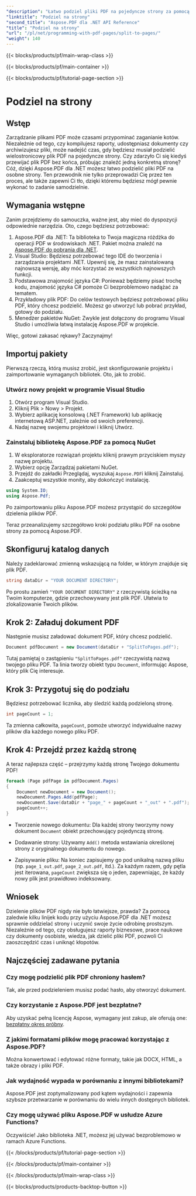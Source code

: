 ```yaml
---
"description": "Łatwo podziel pliki PDF na pojedyncze strony za pomocą Aspose.PDF dla .NET dzięki temu kompleksowemu samouczkowi. Zawiera przewodnik krok po kroku."
"linktitle": "Podziel na strony"
"second_title": "Aspose.PDF dla .NET API Reference"
"title": "Podziel na strony"
"url": "/pl/net/programming-with-pdf-pages/split-to-pages/"
"weight": 140
---
```


{{< blocks/products/pf/main-wrap-class >}}

{{< blocks/products/pf/main-container >}}

{{< blocks/products/pf/tutorial-page-section >}}

# Podziel na strony

## Wstęp

Zarządzanie plikami PDF może czasami przypominać zaganianie kotów. Niezależnie od tego, czy kompilujesz raporty, udostępniasz dokumenty czy archiwizujesz pliki, może nadejść czas, gdy będziesz musiał podzielić wielostronicowy plik PDF na pojedyncze strony. Czy zdarzyło Ci się kiedyś przewijać plik PDF bez końca, próbując znaleźć jedną konkretną stronę? Cóż, dzięki Aspose.PDF dla .NET możesz łatwo podzielić pliki PDF na osobne strony. Ten przewodnik nie tylko przeprowadzi Cię przez ten proces, ale także zapewni Ci tło, dzięki któremu będziesz mógł pewnie wykonać to zadanie samodzielnie.

## Wymagania wstępne

Zanim przejdziemy do samouczka, ważne jest, aby mieć do dyspozycji odpowiednie narzędzia. Oto, czego będziesz potrzebować:

1. Aspose.PDF dla .NET: Ta biblioteka to Twoja magiczna różdżka do operacji PDF w środowiskach .NET. Pakiet można znaleźć na [Aspose.PDF do pobrania dla .NET](https://releases.aspose.com/pdf/net/).
2. Visual Studio: Będziesz potrzebować tego IDE do tworzenia i zarządzania projektami .NET. Upewnij się, że masz zainstalowaną najnowszą wersję, aby móc korzystać ze wszystkich najnowszych funkcji.
3. Podstawowa znajomość języka C#: Ponieważ będziemy pisać trochę kodu, znajomość języka C# pomoże Ci bezproblemowo nadążać za tematem.
4. Przykładowy plik PDF: Do celów testowych będziesz potrzebować pliku PDF, który chcesz podzielić. Możesz go utworzyć lub pobrać przykład, gotowy do podziału.
5. Menedżer pakietów NuGet: Zwykle jest dołączony do programu Visual Studio i umożliwia łatwą instalację Aspose.PDF w projekcie.

Więc, gotowi zakasać rękawy? Zaczynajmy!

## Importuj pakiety

Pierwszą rzeczą, którą musisz zrobić, jest skonfigurowanie projektu i zaimportowanie wymaganych bibliotek. Oto, jak to zrobić.

### Utwórz nowy projekt w programie Visual Studio

1. Otwórz program Visual Studio.
2. Kliknij Plik > Nowy > Projekt.
3. Wybierz aplikację konsolową (.NET Framework) lub aplikację internetową ASP.NET, zależnie od swoich preferencji.
4. Nadaj nazwę swojemu projektowi i kliknij Utwórz.

### Zainstaluj bibliotekę Aspose.PDF za pomocą NuGet

1. W eksploratorze rozwiązań projektu kliknij prawym przyciskiem myszy nazwę projektu.
2. Wybierz opcję Zarządzaj pakietami NuGet.
3. Przejdź do zakładki Przeglądaj, wyszukaj `Aspose.PDF`i kliknij Zainstaluj.
4. Zaakceptuj wszystkie monity, aby dokończyć instalację.

```csharp
using System.IO;
using Aspose.Pdf;
```

Po zaimportowaniu pliku Aspose.PDF możesz przystąpić do szczegółów dzielenia plików PDF.

Teraz przeanalizujemy szczegółowo kroki podziału pliku PDF na osobne strony za pomocą Aspose.PDF.

## Skonfiguruj katalog danych

Należy zadeklarować zmienną wskazującą na folder, w którym znajduje się plik PDF.

```csharp
string dataDir = "YOUR DOCUMENT DIRECTORY";
```

Po prostu zamień `"YOUR DOCUMENT DIRECTORY"` z rzeczywistą ścieżką na Twoim komputerze, gdzie przechowywany jest plik PDF. Ułatwia to zlokalizowanie Twoich plików.

## Krok 2: Załaduj dokument PDF

Następnie musisz załadować dokument PDF, który chcesz podzielić.

```csharp
Document pdfDocument = new Document(dataDir + "SplitToPages.pdf");
```

Tutaj pamiętaj o zastąpieniu `"SplitToPages.pdf"` rzeczywistą nazwą twojego pliku PDF. Ta linia tworzy obiekt typu `Document`, informując Aspose, który plik Cię interesuje.

## Krok 3: Przygotuj się do podziału

Będziesz potrzebować licznika, aby śledzić każdą podzieloną stronę. 

```csharp
int pageCount = 1;
```

Ta zmienna całkowita, `pageCount`, pomoże utworzyć indywidualne nazwy plików dla każdego nowego pliku PDF.

## Krok 4: Przejdź przez każdą stronę

A teraz najlepsza część – przejrzymy każdą stronę Twojego dokumentu PDF!

```csharp
foreach (Page pdfPage in pdfDocument.Pages)
{
    Document newDocument = new Document();
    newDocument.Pages.Add(pdfPage);
    newDocument.Save(dataDir + "page_" + pageCount + "_out" + ".pdf");
    pageCount++;
}
```

- Tworzenie nowego dokumentu: Dla każdej strony tworzymy nowy dokument `Document` obiekt przechowujący pojedynczą stronę.
  
- Dodawanie strony: Używamy `Add()` metoda wstawiania określonej strony z oryginalnego dokumentu do nowego.

- Zapisywanie pliku: Na koniec zapisujemy go pod unikalną nazwą pliku (np. `page_1_out.pdf`, `page_2_out.pdf`, itd.). Za każdym razem, gdy pętla jest iterowana, `pageCount` zwiększa się o jeden, zapewniając, że każdy nowy plik jest prawidłowo indeksowany. 

## Wniosek

Dzielenie plików PDF nigdy nie było łatwiejsze, prawda? Za pomocą zaledwie kilku linijek kodu przy użyciu Aspose.PDF dla .NET możesz sprawnie oddzielać strony i uczynić swoje życie odrobinę prostszym. Niezależnie od tego, czy obsługujesz raporty biznesowe, prace naukowe czy dokumenty osobiste, wiedza, jak dzielić pliki PDF, pozwoli Ci zaoszczędzić czas i uniknąć kłopotów.

## Najczęściej zadawane pytania

### Czy mogę podzielić plik PDF chroniony hasłem?
Tak, ale przed podzieleniem musisz podać hasło, aby otworzyć dokument.

### Czy korzystanie z Aspose.PDF jest bezpłatne?
Aby uzyskać pełną licencję Aspose, wymagany jest zakup, ale oferują one: [bezpłatny okres próbny](https://releases.aspose.com/).

### Z jakimi formatami plików mogę pracować korzystając z Aspose.PDF?
Można konwertować i edytować różne formaty, takie jak DOCX, HTML, a także obrazy i pliki PDF.

### Jak wydajność wypada w porównaniu z innymi bibliotekami?
Aspose.PDF jest zoptymalizowany pod kątem wydajności i zapewnia szybsze przetwarzanie w porównaniu do wielu innych dostępnych bibliotek.

### Czy mogę używać pliku Aspose.PDF w usłudze Azure Functions?
Oczywiście! Jako biblioteka .NET, możesz jej używać bezproblemowo w ramach Azure Functions.

{{< /blocks/products/pf/tutorial-page-section >}}

{{< /blocks/products/pf/main-container >}}

{{< /blocks/products/pf/main-wrap-class >}}

{{< blocks/products/products-backtop-button >}}